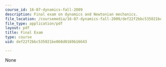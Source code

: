 ```yaml
---
course_id: 16-07-dynamics-fall-2009
description: Final exam on dynamics and Newtonian mechanics.
file_location: /coursemedia/16-07-dynamics-fall-2009/def22f2bbc535021be068d0169b16643_MIT16_07F09_final07.pdf
file_type: application/pdf
layout: pdf
title: Final Exam
type: course
uid: def22f2bbc535021be068d0169b16643

---
```

None